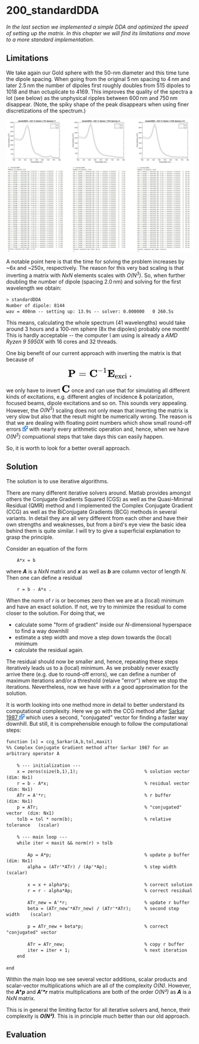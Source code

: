# 200_standardDDA

*In the last section we implemented a simple DDA and optimized the speed of setting up the matrix. In this chapter we will find its limitations and move to a more standard implementation.*

## Limitations

We take again our Gold sphere with the 50-nm diameter and this time tune the dipole spacing. When going from the original 5&thinsp;nm spacing to 4&thinsp;nm and later 2.5&thinsp;nm the number of dipoles first roughly doubles from 515 dipoles to 1018 and than octuplicate to 4169. This improves the quality of the spectra a lot (see below) as the unphysical ripples between 600&thinsp;nm and 750&thinsp;nm disappear. (Note, the spiky shape of the peak disappears when using finer discretizations of the spectrum.)

<div align="center"><img src="/003_media/sphere-50nm_invC_Comparison.jpg" alt="Results for the 50x40x30 rectangular"></div>

A notable point here is that the time for solving the problem increases by ~6x and ~250x, respectively. The reason for this very bad scaling is that inverting a matrix with _NxN_ elements scales with _O(N<sup>3</sup>)_. So, when further doubling the number of dipole (spacing 2.0&thinsp;nm) and solving for the first wavelength we obtain:

    > standardDDA
    Number of dipole: 8144
    wav = 400nm -- setting up: 13.9s -- solver: 0.000000   0 260.5s 

This means, calculating the whole spectrum (41 wavelengths) would take around 3 hours and a 100-nm sphere (8x the dipoles) probably one month! This is hardly acceptable -- the computer I am using is already a *AMD Ryzen 9 5950X* with 16 cores and 32 threads. 

One big benefit of our current approach with inverting the matrix is that because of

<!-- $$
\mathbf{P} = \mathbf{C}^{-1} \mathbf{{E}}_{\textrm{exci}} \, .
$$ --> 

<div align="center"><img style="background: white;" src="..\003_media\hNj6OWj9xJ.svg"></div> 

we only have to invert <!-- $\mathbf{C}$ --> <img style="transform: translateY(0.05em);" src="..\003_media\k3DdFIe8PY.svg"> once and can use that for simulating all different kinds of excitations, e.g. different angles of incidence & polarization, focused beams, dipole excitations and so on. This sounds very appealing. However, the _O(N<sup>3</sup>)_ scaling does not only mean that inverting the matrix is very slow but also that the result might be numerically wrong. The reason is that we are dealing with floating point numbers which show small round-off errors [<img src="../003_media/External.svg" height="14">](https://en.wikipedia.org/wiki/Round-off_error) with nearly every arithmetic operation and, hence, when we have _O(N<sup>3</sup>)_ compuational steps that take days this can easily happen.

So, it is worth to look for a better overall approach.


## Solution

The solution is to use iterative algorithms.  

There are many different iterative solvers around. Matlab provides amongst others the Conjugate Gradients Squared (CGS) as well as the Quasi-Minimal Residual (QMR) method and I implemented the Complex Conjugate Gradient (CCG) as well as the BiConjugate Gradients (BCG) methods in several variants. In detail they are all very different from each other and have their own strengths and weaknesses, but from a bird's eye view the basic idea behind them is quite similar. I will try to give a superficial explanation to grasp the principle.

Consider an equation of the form
    
        A*x = b

where __*A*__ is a *NxN* matrix and __*x*__ as well as __*b*__ are column vector of length *N*. Then one can define a residual

        r = b - A*x .

When the norm of *r* is or becomes zero then we are at a (local) minimum and have an exact solution. If not, we try to minimize the residual to come closer to the solution. For doing that, we

* calculate some "form of gradient" inside our *N*-dimensional hyperspace to find a way downhill
* estimate a step width and move a step down towards the (local) minimum
* calculate the residual again. 

The residual should now be smaller and, hence, repeating these steps iteratively leads us to a (local) minimum. As we probably never exactly arrive there (e.g. due to round-off errors), we can define a number of maximum iterations and/or a threshold (relaive "error") where we stop the iterations. Nevertheless, now we have with *x* a good approximation for the solution.

It is worth looking into one method more in detail to better understand its computational complexity. Here we go with the CCG method after [Sarkar 1987 <img src="../003_media/External.svg" height="14">](https://www.doi.org/10.1163/156939387X00036) which uses a second, "conjugated" vector for finding a faster way downhill. But still, it is comprehensible enough to follow the computational steps:

    function [x] = ccg_Sarkar(A,b,tol,maxit)
    %% Complex Conjugate Gradient method after Sarkar 1987 for an arbitrary operator A
    
        % --- initialization ---
        x = zeros(size(b,1),1);                         % solution vector      (dim: Nx1)
        r = b - A*x;                                    % residual vector      (dim: Nx1)
        ATr = A'*r;                                     % r buffer             (dim: Nx1)
        p = ATr;                                        % "conjugated" vector  (dim: Nx1)
        tolb = tol * norm(b);                           % relative tolerance   (scalar)
        
        % --- main loop ---
        while iter < maxit && norm(r) > tolb
            
            Ap = A*p;                                   % update p buffer      (dim: Nx1)
            alpha = (ATr'*ATr) / (Ap'*Ap);              % step width           (scalar)

            x = x + alpha*p;                            % correct solution
            r = r - alpha*Ap;                           % correct residual
            
            ATr_new = A'*r;                             % update r buffer
            beta = (ATr_new'*ATr_new) / (ATr'*ATr);     % second step width    (scalar)
        
            p = ATr_new + beta*p;                       % correct "conjugated" vector

            ATr = ATr_new;                              % copy r buffer             
            iter = iter + 1;                            % next iteration
        end
                
    end


Within the main loop we see several vector additions, scalar products and scalar-vector multiplications which are all of the complexity *O(N)*. However, the __*A\*p*__ and __*A'\*r*__ matrix multiplications are both of the order *O(N²)* as __*A*__ is a *NxN* matrix. 

This is in general the limiting factor for all iterative solvers and, hence, their complexity is __*O(N²)*__. This is in principle much better than our old approach.


## Evaluation